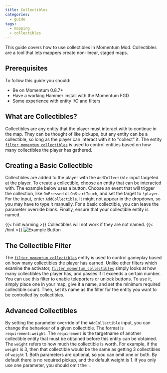 ```yaml
---
title: Collectibles
categories:
  - guide
tags:
  - mapping
  - collectibles
---
```


This guide covers how to use collectibles in Momentum Mod. Collectibles are a tool that lets mappers create non-linear, staged maps.

## Prerequisites

To follow this guide you should:

- Be on Momentum 0.8.7+
- Have a working Hammer install with the Momentum FGD
- Some experience with entity I/O and filters

## What are Collectibles?

Collectibles are any entity that the player must interact with to continue in the map. They can be thought of like pickups, but any entity can be a collectible, so long as the player can interact with it to "collect" it. The entity [`filter_momentum_collectibles`](/entity/filter_momentum_collectibles) is used to control entities based on how many collectibles the player has gathered.

## Creating a Basic Collectible

Collectibles are added to the player with the `AddCollectible` input targeted at the player. To create a collectible, choose an entity that can be interacted with. The example below uses a button. Choose an event that will trigger the collection, like `OnPressed` or `OnStartTouch`, and set the target to `!player`. For the input, enter `AddCollectible`. It might not appear in the dropdown, so you may have to type it manually. For a basic collectible, you can leave the parameter override blank. Finally, ensure that your collectible entity is named.

{{< hint warning >}}
Collectibles will not work if they are not named.
{{< /hint >}}
![Example Button](/images/collectibles_guide/button_collectible_io_1.png)

## The Collectible Filter

The [`filter_momentum_collectibles`](/entity/filter_momentum_collectibles) entity is used to control gameplay based on how many collectibles the player has earned. Unlike other filters which examine the activator, [`filter_momentum_collectibles`](/entity/filter_momentum_collectibles) simply looks at how many collectibles the player has, and passes if it exceeds a certain number. You can use this filter to enable teleporters or unlock buttons. To use it, simply place one in your map, give it a name, and set the minimum required collectible count. Then, set its name as the filter for the entity you want to be controlled by collectibles.

## Advanced Collectibles

By setting the parameter override of the `AddCollectible` input, you can change the behaviour of a given collectible. The format is `requirement:weight`. The `requirement` is the targetname of another collectible entity that must be obtained before this entity can be obtained. The `weight` refers to how much the collectible is worth. For example, if the `weight` is 3, then that collectible would be the same as getting 3 collectibles of `weight` 1. Both parameters are optional, so you can omit one or both. By default there is no required pickup, and the default weight is 1. If you only use one parameter, you should omit the `:`.
